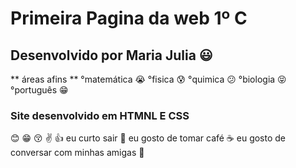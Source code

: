 # Primeira Pagina da web  1º C
## Desenvolvido por Maria Julia :smiley:
** áreas afins **
 °matemática :sob:
 °fisica :cold_sweat:
 °quimica :confused:
 °biologia :stuck_out_tongue_closed_eyes:
 °português :grin:
### Site desenvolvido em HTMNL E CSS
:blush:
:grin:
:kissing_closed_eyes:
:v:
:thumbsup:
eu curto sair :walking:
eu gosto de tomar café :coffee:
eu gosto de conversar com minhas amigas :calling:
